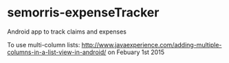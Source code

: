 # semorris-expenseTracker
Android app to track claims and expenses

To use multi-column lists:
http://www.javaexperience.com/adding-multiple-columns-in-a-list-view-in-android/
on Febuary 1st 2015
